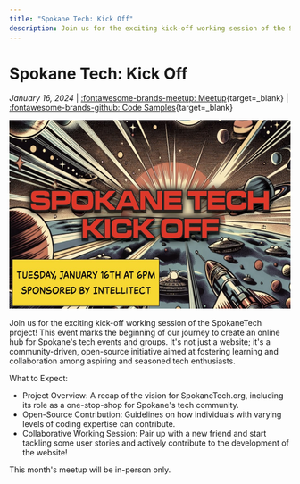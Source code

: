 ```yaml
---
title: "Spokane Tech: Kick Off"
description: Join us for the exciting kick-off working session of the SpokaneTech project!
---
```


<!-- index: start -->

# Spokane Tech: Kick Off

_January 16, 2024_ | [:fontawesome-brands-meetup: Meetup](https://www.meetup.com/python-spokane/events/298179375/){target=_blank} | [:fontawesome-brands-github: Code Samples](https://github.com/SpokaneTech/SpokaneTech_Py){target=_blank}

<img src="/img/spokane-tech-kick-off.jpg" width="600" height="337.5">

Join us for the exciting kick-off working session of the SpokaneTech project! This event marks the beginning of our journey to create an online hub for Spokane's tech events and groups. It's not just a website; it's a community-driven, open-source initiative aimed at fostering learning and collaboration among aspiring and seasoned tech enthusiasts.

<!-- index: end -->

What to Expect:

- Project Overview: A recap of the vision for SpokaneTech.org, including its role as a one-stop-shop for Spokane's tech community.
- Open-Source Contribution: Guidelines on how individuals with varying levels of coding expertise can contribute.
- Collaborative Working Session: Pair up with a new friend and start tackling some user stories and actively contribute to the development of the website!

This month's meetup will be in-person only.
